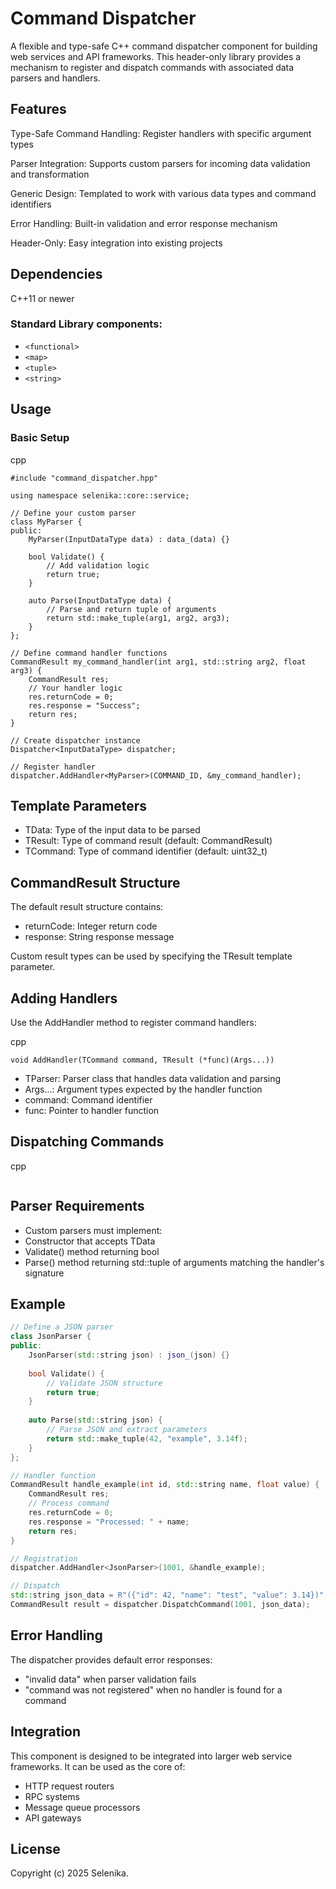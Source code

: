 # Command Dispatcher
A flexible and type-safe C++ command dispatcher component for building web services and API frameworks. This header-only library provides a mechanism to register and dispatch commands with associated data parsers and handlers.

## Features
Type-Safe Command Handling: Register handlers with specific argument types

Parser Integration: Supports custom parsers for incoming data validation and transformation

Generic Design: Templated to work with various data types and command identifiers

Error Handling: Built-in validation and error response mechanism

Header-Only: Easy integration into existing projects

## Dependencies
C++11 or newer

### Standard Library components:
- ```<functional>```
- ```<map>```
- ```<tuple>```
- ```<string>```

## Usage
### Basic Setup
cpp
```
#include "command_dispatcher.hpp"

using namespace selenika::core::service;

// Define your custom parser
class MyParser {
public:
    MyParser(InputDataType data) : data_(data) {}
    
    bool Validate() {
        // Add validation logic
        return true;
    }
    
    auto Parse(InputDataType data) {
        // Parse and return tuple of arguments
        return std::make_tuple(arg1, arg2, arg3);
    }
};

// Define command handler functions
CommandResult my_command_handler(int arg1, std::string arg2, float arg3) {
    CommandResult res;
    // Your handler logic
    res.returnCode = 0;
    res.response = "Success";
    return res;
}

// Create dispatcher instance
Dispatcher<InputDataType> dispatcher;

// Register handler
dispatcher.AddHandler<MyParser>(COMMAND_ID, &my_command_handler);
```
## Template Parameters
- TData: Type of the input data to be parsed
- TResult: Type of command result (default: CommandResult)
- TCommand: Type of command identifier (default: uint32_t)

## CommandResult Structure
The default result structure contains:
- returnCode: Integer return code
- response: String response message

Custom result types can be used by specifying the TResult template parameter.

## Adding Handlers
Use the AddHandler method to register command handlers:

cpp
``` template <typename TParser, typename... Args>
void AddHandler(TCommand command, TResult (*func)(Args...))
```
- TParser: Parser class that handles data validation and parsing
- Args...: Argument types expected by the handler function
- command: Command identifier
- func: Pointer to handler function

## Dispatching Commands
cpp
```TResult result = dispatcher.DispatchCommand(command_id, input_data);
```

## Parser Requirements
- Custom parsers must implement:
- Constructor that accepts TData
- Validate() method returning bool
- Parse() method returning std::tuple of arguments matching the handler's signature

## Example
``` cpp
// Define a JSON parser
class JsonParser {
public:
    JsonParser(std::string json) : json_(json) {}
    
    bool Validate() {
        // Validate JSON structure
        return true;
    }
    
    auto Parse(std::string json) {
        // Parse JSON and extract parameters
        return std::make_tuple(42, "example", 3.14f);
    }
};

// Handler function
CommandResult handle_example(int id, std::string name, float value) {
    CommandResult res;
    // Process command
    res.returnCode = 0;
    res.response = "Processed: " + name;
    return res;
}

// Registration
dispatcher.AddHandler<JsonParser>(1001, &handle_example);

// Dispatch
std::string json_data = R"({"id": 42, "name": "test", "value": 3.14})";
CommandResult result = dispatcher.DispatchCommand(1001, json_data);
```

## Error Handling
The dispatcher provides default error responses:
- "invalid data" when parser validation fails
- "command was not registered" when no handler is found for a command

## Integration
This component is designed to be integrated into larger web service frameworks. It can be used as the core of:
- HTTP request routers
- RPC systems
- Message queue processors
- API gateways

## License
Copyright (c) 2025 Selenika.